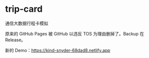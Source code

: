 # trip-card
通信大数据行程卡模拟

原来的 GitHub Pages 被 GitHub 以违反 TOS 为理由删掉了。Backup 在 Release。

新的 Demo：https://kind-snyder-68dad8.netlify.app

